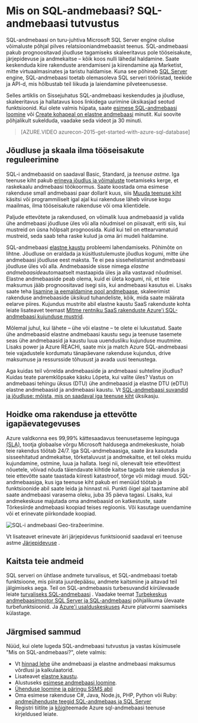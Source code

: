 <properties
    pageTitle="Mis on SQL-andmebaasi? Sissejuhatus SQL-andmebaasi | Microsoft Azure'i"
    description="Saada SQL-andmebaasi Sissejuhatus: tehniline üksikasjade ja võimaluste kohta Microsofti relatsiooniline andmebaasi pilveteenuses süsteemi (RDBMS)."
    keywords="SQL-i, Sissejuhatus: SQL-i, mis on sql-andmebaasi tutvustus"
    services="sql-database"
    documentationCenter=""
    authors="shontnew"
    manager="jhubbard"
    editor="cgronlun"/>

<tags
   ms.service="sql-database"
   ms.devlang="na"
   ms.topic="get-started-article"
   ms.tgt_pltfrm="na"
   ms.workload="data-management"
   ms.date="08/16/2016"
   ms.author="shkurhek"/>

# <a name="what-is-sql-database-introduction-to-sql-database"></a>Mis on SQL-andmebaasi? SQL-andmebaasi tutvustus

SQL-andmebaasi on turu-juhtiva Microsoft SQL Server engine olulise võimaluste põhjal pilves relatsiooniandmebaasist teenus. SQL-andmebaasi pakub prognoositavad jõudluse tagamiseks skaleeritavus pole tööseisakute, järjepidevuse ja andmekaitse – kõik koos nulli lähedal haldamine. Saate keskenduda kiire rakenduste arendamiseni ja kiirendamine aja Marketist, mitte virtuaalmasinates ja taristu haldamise. Kuna see põhineb [SQL Server](https://msdn.microsoft.com/library/bb545450.aspx) engine, SQL-andmebaasi toetab olemasoleva SQL serveri tööriistad, teekide ja API-d, mis hõlbustab teil liikuda ja laiendamine pilveteenusesse.

Selles artiklis on Sissejuhatus SQL-andmebaasi keskendudes ja jõudluse, skaleeritavus ja hallatavus koos linkidega uurimine üksikasjad seotud funktsioonid. Kui olete valmis hüpata, saate [esimese SQL-andmebaasi loomine](sql-database-get-started.md) või [Create kohapeal on elastne andmebaasi](sql-database-elastic-pool-create-portal.md) minutit. Kui soovite põhjalikult sukelduda, vaadake seda videot ja 30 minuti.

> [AZURE.VIDEO azurecon-2015-get-started-with-azure-sql-database]

## <a name="adjust-performance-and-scale-without-downtime"></a>Jõudluse ja skaala ilma tööseisakute reguleerimine

SQL-i andmebaasid on saadaval Basic, Standard, ja *teenuse astme*. Iga teenuse kiht pakub [erineva jõudlus ja võimaluste](sql-database-service-tiers.md) toetamiseks kerge, et raskekaalu andmebaasi töökoormus. Saate koostada oma esimese rakenduse small andmebaasi paar dollarit kuus, siis [Muuda teenuse kiht](sql-database-scale-up.md) käsitsi või programmiliselt igal ajal kui rakenduse läheb viiruse kogu maailmas, ilma tööseisakute rakenduse või oma klientidele.

Paljude ettevõtete ja rakendused, on võimalik luua andmebaasid ja valida ühe andmebaasi jõudluse üles või alla nõudmisel on piisavalt, eriti siis, kui mustreid on üsna hõlpsalt prognoosida. Kuid kui teil on ettearvamatuid mustreid, seda saab teha raske kulud ja oma äri mudeli haldamine.

SQL-andmebaasi [elastne kaustu](sql-database-elastic-pool.md) probleemi lahendamiseks. Põhimõte on lihtne. Jõudluse on eraldada ja küsitlustulemuste jõudlus kogumi, mitte ühe andmebaasi jõudluse eest maksta. Te ei pea sissehelistamist andmebaasi jõudluse üles või alla. Andmebaaside sisse nimega *elastne andmebaaside*automaatselt mastaapida üles ja alla vastavad nõudmisel. Elastne andmebaaside peab olema, kuid ei ületa kogumi, nii, et teie maksumus jääb prognoositavad isegi siis, kui andmebaasi kasutus ei. Lisaks saate teha [lisamine ja eemaldamine pool andmebaase](sql-database-elastic-pool-manage-portal.md), skaleerimist rakenduse andmebaaside üksikud tuhandeliste, kõik, mida saate määrata eelarve piires. Kujundus mustrite abil elastne kaustu SaaS rakenduste kohta leiate lisateavet teemast [Mitme rentniku SaaS rakenduste Azure'i SQL-andmebaasi kujunduse mustrid](sql-database-design-patterns-multi-tenancy-saas-applications.md).

Mõlemal juhul, kui lähete – ühe või elastne – te olete ei lukustatud. Saate ühe andmebaasid elastne andmebaasi kaustu segu ja teenuse tasemete seas ühe andmebaasid ja kaustu luua uuendusliku kujunduse muutmine. Lisaks power ja Azure REACHi, saate mix ja match Azure SQL-andmebaasi teie vajadustele kordumatu tänapäevane rakenduse kujundus, drive maksumuse ja ressursside tõhusust ja avada uusi teenustega.

Aga kuidas teil võrrelda andmebaaside ja andmebaasi suhteline jõudlus? Kuidas teate paremklõpsake käsku Lõpeta, kui valite üles? Vastus on andmebaasi tehingu üksus (DTU) ühe andmebaasid ja elastne DTU (eDTU) elastne andmebaasid ja andmebaasi kaustu. Vt [SQL-andmebaasi suvandid ja jõudluse: mõista, mis on saadaval iga teenuse kiht](sql-database-service-tiers.md) üksikasju.

## <a name="keep-your-app-and-business-running"></a>Hoidke oma rakenduse ja ettevõtte igapäevategevuses

Azure valdkonna ees 99,99% kättesaadavus teenusetaseme lepinguga [(SLA)](http://azure.microsoft.com/support/legal/sla/), tootja globaalse võrgu Microsoft haldusega andmekeskuste, hoiab teie rakendus töötab 24/7. Iga SQL-andmebaasiga, saate ära kasutada sisseehitatud andmekaitse, tõrketaluvust ja andmekaitse, et teil oleks muidu kujundamine, ostmine, luua ja hallata. Isegi nii, olenevalt teie ettevõttest nõuetele, võivad nõuda täiendavate kihtide kaitse tagada teie rakendus ja teie ettevõtte saate taastada kiiresti katastroof, tõrge või midagi muud. SQL-andmebaasiga, kus iga teenuse kiht pakub eri menüüd töötab ja funktsioonide abil saate leida ja hinnast nii. Punkti õigel ajal taastamine abil saate andmebaasi varasema oleku, juba 35 päeva tagasi. Lisaks, kui andmekeskuse majutada oma andmebaasid on katkestuste, saate Tõrkesiirde andmebaasi koopiad teises regioonis. Või kasutage uuendamine või et erinevate piirkondade koopiad.

![SQL-i andmebaasi Geo-tiražeerimine.](./media/sql-database-technical-overview/azure_sqldb_map.png)


Vt lisateavet erinevate äri järjepidevus funktsioonid saadaval eri teenuse astme [Järjepidevuse](sql-database-business-continuity.md) .

## <a name="secure-your-data"></a>Kaitsta teie andmeid
SQL serveri on ühtlase andmete turvalisus, et SQL-andmebaasi toetab funktsioone, mis piirata juurdepääsu, andmete kaitsmine ja aitavad teil jälgimiseks aega. Teil on SQL-andmebaasis turbesuvandid kiirülevaade leiate [turvaliseks SQL-andmebaasi](sql-database-security.md) . Vaadake teemat [Turbekeskus andmebaasimootor SQL Server ja SQL-andmebaasi](https://msdn.microsoft.com/library/bb510589) põhjalikuma ülevaate turbefunktsioonid. Ja [Azure'i usalduskeskuses](https://azure.microsoft.com/support/trust-center/security/) Azure platvormi saamiseks külastage.

## <a name="next-steps"></a>Järgmised sammud
Nüüd, kui olete lugeda SQL-andmebaasi tutvustus ja vastas küsimusele "Mis on SQL-andmebaasi?", olete valmis:

- Vt [hinnad lehe](https://azure.microsoft.com/pricing/details/sql-database/) ühe andmebaasi ja elastne andmebaasi maksumus võrdlusi ja kalkulaatorid.
- Lisateavet [elastne kaustu](sql-database-elastic-pool.md).
- Alustuseks [esimese andmebaasi loomine](sql-database-get-started.md).
- [Ühenduse loomine ja päringu SSMS abil](sql-database-connect-query-ssms.md)
- Oma esimese rakenduse C#, Java, Node.js, PHP, Python või Ruby: [andmeühenduste teegid SQL-andmebaas ja SQL Server](sql-database-libraries.md)
- Registri tiitlite ja [kõigi](sql-database-index-all-articles.md)teemade Azure sql-andmebaasi teenuse kirjeldused leiate.
